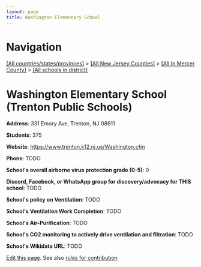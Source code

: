 ```yaml
---
layout: page
title: Washington Elementary School
---
```

# Navigation

[[All countries/states/provinces]](../../../..) > [[All New Jersey Counties]](../../..) > [[All In Mercer County]](../..) > [[All schools in district]](..)

# Washington Elementary School (Trenton Public Schools)

**Address**: 331 Emory Ave, Trenton, NJ 08611

**Students**: 375

**Website**: <https://www.trenton.k12.nj.us/Washington.cfm>

**Phone**: TODO

**School's overall airborne virus protection grade (0-5)**: 0

**Discord, Facebook, or WhatsApp group for discovery/advocacy for THIS school**: TODO

**School's policy on Ventilation**: TODO

**School's Ventilation Work Completion**: TODO

**School's Air-Purification**: TODO

**School's CO2 monitoring to actively drive ventilation and filtration**: TODO

**School's Wikidata URL**: TODO


[Edit this page](https://github.com/ventilate-schools/NJ/edit/main/./Mercer/Trenton_Public_Schools/Washington_Elementary_School.md). See also [rules for contribution](../../../contribution-rules/)